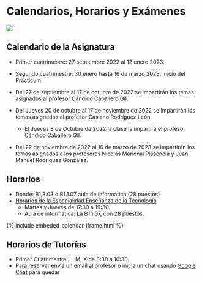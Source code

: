 # Calendarios, Horarios y Exámenes


<a href="{{site.calendario_academico}}" target="_blank"><img src="{{site.baseurl}}/assets/images/calendario-academico-2122.png" /></a>


## Calendario de la Asignatura 

* Primer cuatrimestre: 27 septiembre 2022 al 12 enero 2023.
* Segundo cuatrimestre: 30 enero hasta 16 de marzo 2023. Inicio del Prácticum

* Del 27 de septiembre al 17 de octubre de 2022 se impartirán los temas asignados al profesor Cándido Caballero Gil.

* Del Jueves 20 de octubre al 17 de noviembre de 2022 se impartirán los temas asignados al profesor Casiano Rodríguez León. 
  * El Jueves 3 de Octubre de 2022 la clase la impartirá el profesor Cándido Caballero Gil.

* Del 22 de noviembre de 2022 al 16 de marzo de 2023 se impartirán los temas asignados a los profesores Nicolás Marichal Plasencia y Juan Manuel Rodríguez González.
 
 
## Horarios

* Donde: B1,3.03 o B1.1.07 aula de informática (28 puestos)
* <a  href="https://drive.google.com/file/d/15eABsmmoDK4SjjNzsUp0Wr7b6qLYEqdv/view" target="_blank">Horarios de la Especialidad Enseñanza de la Tecnología</a>
  - Martes y Jueves de 17:30 a 19:30. 
  - Aula de informática: La B1.1.07, con 28 puestos.

{% include embeded-calendar-iframe.html %}


## Horarios de Tutorías

* Primer Cuatrimestre: L, M, X de 8:30 a 10:30. 
* Para reservar envía un email al profesor o inicia un chat usando <a href="https://chat.google.com" target="_blank">Google Chat</a> para quedar





